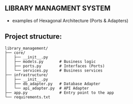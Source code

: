 
## LIBRARY MANAGMENT SYSTEM
 - examples of Hexagonal Architecture (Ports & Adapters)

## Project structure:
```
library_management/
├── core/
│   ├── __init__.py
│   ├── models.py       # Business logic
│   ├── ports.py        # Interfaces (Ports)
│   └── services.py     # Business services
├── infrastructure/
│   ├── __init__.py
│   ├── db_adapter.py   # Database Adapter
│   └── api_adapter.py  # API Adapter
├── app.py              # Entry point to the app
└── requirements.txt
```
